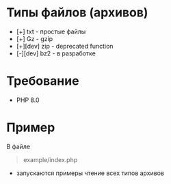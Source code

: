 
# Типы файлов (архивов)
- [+] txt - простые файлы
- [+] Gz - gzip
- [+][dev] zip - deprecated function
- [-][dev] bz2 - в разработке

# Требование
- PHP 8.0

# Пример
В файле 
> example/index.php 
- запускаются примеры чтение всех типов архивов



